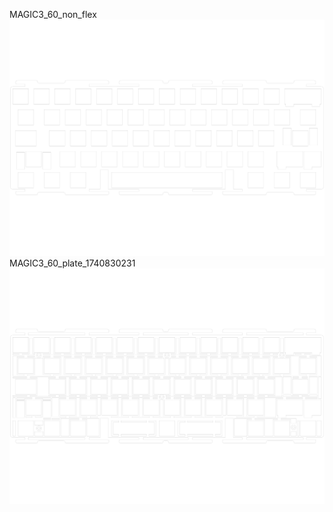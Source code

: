 MAGIC3_60_non_flex<br/>![image](./MAGIC3_60_non_flex.png)MAGIC3_60_plate_1740830231<br/>![image](./MAGIC3_60_plate_1740830231.png)